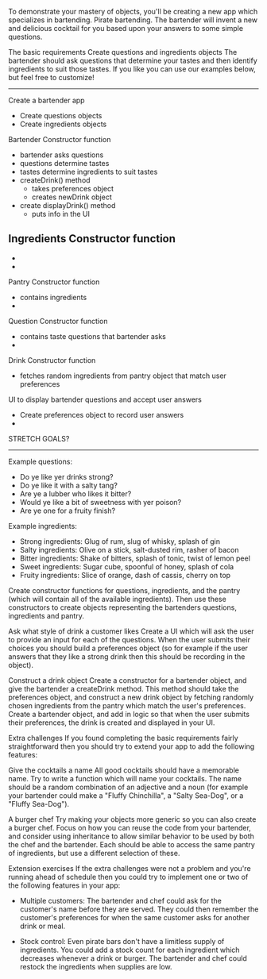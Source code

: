To demonstrate your mastery of objects, you'll be creating a new app which specializes in bartending. Pirate bartending. The bartender will invent a new and delicious cocktail for you based upon your answers to some simple questions.

The basic requirements
Create questions and ingredients objects
The bartender should ask questions that determine your tastes and then identify ingredients to suit those tastes. If you like you can use our examples below, but feel free to customize!

***********************************************************************
Create a bartender app
  - Create questions objects
  - Create ingredients objects

Bartender Constructor function
  - bartender asks questions
  - questions determine tastes
  - tastes determine ingredients to suit tastes
  - createDrink() method
    - takes preferences object
    - creates newDrink object
  - create displayDrink() method
    - puts info in the UI

Ingredients Constructor function
  -
  -
  -

Pantry Constructor function
  - contains ingredients
  -

Question Constructor function
  - contains taste questions that bartender asks
  -

Drink Constructor function
  - fetches random ingredients from pantry object that match user preferences

UI to display bartender questions and accept user answers
  - Create preferences object to record user answers
  -


STRETCH GOALS?
*************************************************************************

Example questions:

- Do ye like yer drinks strong?
- Do ye like it with a salty tang?
- Are ye a lubber who likes it bitter?
- Would ye like a bit of sweetness with yer poison?
- Are ye one for a fruity finish?

Example ingredients:

- Strong ingredients: Glug of rum, slug of whisky, splash of gin
- Salty ingredients: Olive on a stick, salt-dusted rim, rasher of bacon
- Bitter ingredients: Shake of bitters, splash of tonic, twist of lemon peel
- Sweet ingredients: Sugar cube, spoonful of honey, splash of cola
- Fruity ingredients: Slice of orange, dash of cassis, cherry on top

Create constructor functions for questions, ingredients, and the pantry (which will contain all of the available ingredients). Then use these constructors to create objects representing the bartenders questions, ingredients and pantry.

Ask what style of drink a customer likes
Create a UI which will ask the user to provide an input for each of the questions. When the user submits their choices you should build a preferences object (so for example if the user answers that they like a strong drink then this should be recording in the object).

Construct a drink object
Create a constructor for a bartender object, and give the bartender a createDrink method. This method should take the preferences object, and construct a new drink object by fetching randomly chosen ingredients from the pantry which match the user's preferences. Create a bartender object, and add in logic so that when the user submits their preferences, the drink is created and displayed in your UI.

Extra challenges
If you found completing the basic requirements fairly straightforward then you should try to extend your app to add the following features:

Give the cocktails a name
All good cocktails should have a memorable name. Try to write a function which will name your cocktails. The name should be a random combination of an adjective and a noun (for example your bartender could make a "Fluffy Chinchilla", a "Salty Sea-Dog", or a "Fluffy Sea-Dog").

A burger chef
Try making your objects more generic so you can also create a burger chef. Focus on how you can reuse the code from your bartender, and consider using inheritance to allow similar behavior to be used by both the chef and the bartender. Each should be able to access the same pantry of ingredients, but use a different selection of these.

Extension exercises
If the extra challenges were not a problem and you're running ahead of schedule then you could try to implement one or two of the following features in your app:

- Multiple customers: The bartender and chef could ask for the customer's name before they are served. They could then remember the customer's preferences for when the same customer asks for another drink or meal.

- Stock control: Even pirate bars don't have a limitless supply of ingredients. You could add a stock count for each ingredient which decreases whenever a drink or burger. The bartender and chef could restock the ingredients when supplies are low.
